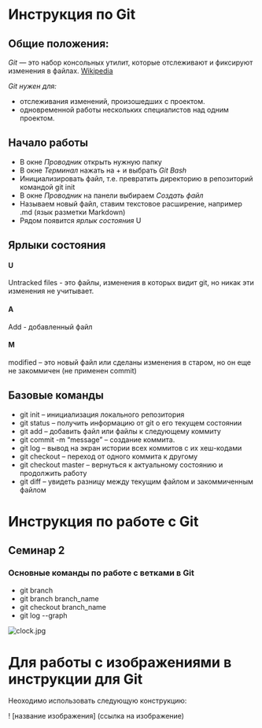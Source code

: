 # Инструкция по Git

## Общие положения:

*Git* — это набор консольных утилит, которые отслеживают и фиксируют изменения в файлах.
[Wikipedia](https://ru.wikipedia.org/wiki/Git)

*Git нужен для:*
* отслеживания изменений, произошедших с проектом.
* одновременной работы нескольких специалистов над одним проектом.

## Начало работы

* В окне *Проводник* открыть нужную папку
* В окне *Терминал* нажать на + и выбрать *Git Bash*
* Инициализировать файл, т.е. превратить директорию  в репозиторий командой git init
* В окне *Проводник* на панели выбираем *Создать файл*
* Называем новый файл, ставим текстовое расширение, например .md (язык разметки Markdown)
* Рядом появится *ярлык состояния* U

## Ярлыки состояния

#### U
Untracked files - это файлы, изменения в которых видит git, но никак эти изменения не учитывает.
#### A
Add - добавленный файл
#### M
modified – это новый файл или сделаны изменения в старом, но он еще не закоммичен (не применен commit)

## Базовые команды

* git init – инициализация локального репозитория
* git status – получить информацию от git о его текущем состоянии
*  git add – добавить файл или файлы к следующему коммиту
* git commit -m “message” – создание коммита.
* git log – вывод на экран истории всех коммитов с их хеш-кодами
* git checkout – переход от одного коммита к другому
* git checkout master – вернуться к актуальному состоянию и продолжить работу
* git diff – увидеть разницу между текущим файлом и закоммиченным файлом
# Инструкция по работе с Git

## Семинар 2

### Основные команды по работе с ветками в Git

* git branch
* git branch branch_name
* git checkout branch_name
* git log --graph

![clock.jpg](clock.jpg)
#  Для работы с изображениями в инструкции для Git
Неоходимо использовать следующую конструкцию:

! [название изображения] (ссылка на изображение)
